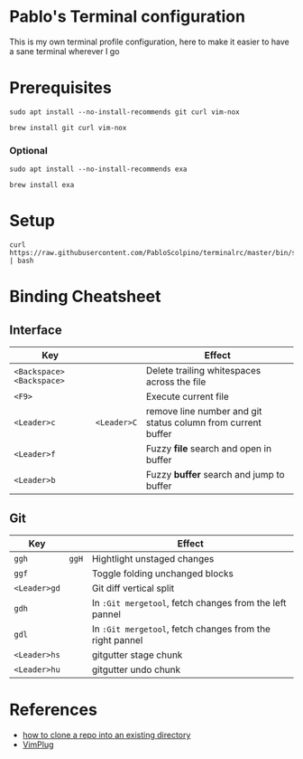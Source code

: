 # Pablo's Terminal configuration
This is my own terminal profile configuration, here to make it easier to have a sane terminal wherever I go

# Prerequisites

    sudo apt install --no-install-recommends git curl vim-nox

    brew install git curl vim-nox

### Optional

    sudo apt install --no-install-recommends exa

    brew install exa

# Setup

    curl https://raw.githubusercontent.com/PabloScolpino/terminalrc/master/bin/shell_init_script.sh | bash


# Binding Cheatsheet

## Interface

|Key||Effect|
|-|-|-|
|`<Backspace><Backspace>`||Delete trailing whitespaces across the file|
|`<F9>`||Execute current file|
|`<Leader>c`|`<Leader>C`|remove line number and git status column from current buffer|
|`<Leader>f`||Fuzzy **file** search and open in buffer|
|`<Leader>b`||Fuzzy **buffer** search and jump to buffer|

## Git

|Key||Effect|
|-|-|-|
|`ggh`|`ggH`|Hightlight unstaged changes|
|`ggf`||Toggle folding unchanged blocks|
|`<Leader>gd`||Git diff vertical split|
|`gdh`||In `:Git mergetool`, fetch changes from the left pannel|
|`gdl`||In `:Git mergetool`, fetch changes from the right pannel|
|`<Leader>hs`||gitgutter stage chunk|
|`<Leader>hu`||gitgutter undo chunk|

# References
* [how to clone a repo into an existing directory](http://stackoverflow.com/questions/2411031/how-do-i-clone-into-a-non-empty-directory)
* [VimPlug](https://github.com/junegunn/vim-plug)
